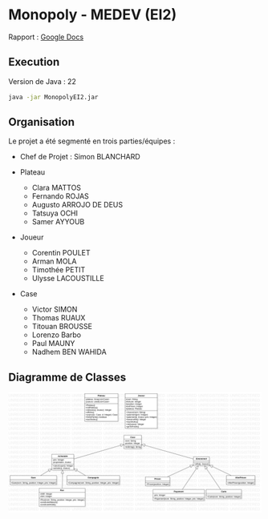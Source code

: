# Monopoly - MEDEV (EI2)

Rapport : [Google Docs](https://docs.google.com/document/d/1aSimT0o8QkMoVoalPzR4vFFT4kl3dkfxN9x6mBdY-sM/edit?usp=sharing)

## Execution

Version de Java : 22

```bash
java -jar MonopolyEI2.jar
```

## Organisation

Le projet a été segmenté en trois parties/équipes :

- Chef de Projet : Simon BLANCHARD 
- Plateau
    - Clara MATTOS
    - Fernando ROJAS
    - Augusto ARROJO DE DEUS
    - Tatsuya OCHI
    - Samer AYYOUB

- Joueur
    - Corentin POULET
    - Arman MOLA
    - Timothée PETIT
    - Ulysse LACOUSTILLE

- Case
    - Victor SIMON
    - Thomas RUAUX
    - Titouan BROUSSE
    - Lorenzo Barbo
    - Paul MAUNY
    - Nadhem BEN WAHIDA

## Diagramme de Classes

![Diagramme de Classes v1.5](./DiagrammeClasses.jpg)

